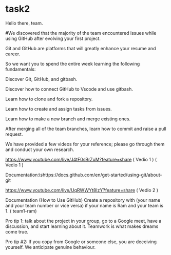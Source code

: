 # task2
Hello there, team.


#We discovered that the majority of the team encountered issues while using GitHub after evolving your first project.


Git and GitHub are platforms that will greatly enhance your resume and career.


So we want you to spend the entire week learning the following fundamentals:

Discover Git, GitHub, and gitbash.


Discover how to connect GitHub to Vscode and use gitbash.


Learn how to clone and fork a repository.


Learn how to create and assign tasks from issues.


Learn how to make a new branch and merge existing ones.

After merging all of the team branches, learn how to commit and raise a pull request.


We have provided a few videos for your reference; please go through them and conduct your own research.

https://www.youtube.com/live/J4tF0sBrZuM?feature=share ( Vedio 1 ) ( Vedio 1 )

Documentation:\shttps://docs.github.com/en/get-started/using-git/about-git

https://www.youtube.com/live/UqRWWYt8IzY?feature=share ( Vedio 2 )

Documentation (How to Use GitHub)
Create a repository with (your name and your team number or vice versa) if your name is Ram and your team is 1. ( team1-ram)

Pro tip 1: talk about the project in your group, go to a Google meet, have a discussion, and start learning about it. Teamwork is what makes dreams come true.

Pro tip #2: If you copy from Google or someone else, you are deceiving yourself. We anticipate genuine behaviour.
